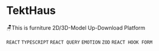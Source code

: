 # TektHaus

🪑This is furniture 2D/3D-Model Up-Download Platform

`REACT` `TYPESCRIPT` `REACT QUERY` `EMOTION` `ZOD` `REACT HOOK FORM`
